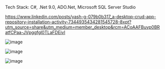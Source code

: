 Tech Stack: C#, .Net 9.0, ADO.Net, Microsoft SQL Server Studio

https://www.linkedin.com/posts/yash-g-079b0b317_a-desktop-crud-app-repository-installation-activity-7344935434281545728-8xpt?utm_source=share&utm_medium=member_desktop&rcm=ACoAAFBuvp0BRatfCPaa-JVpggfgl0TLaFDEivI

![image](https://github.com/user-attachments/assets/102b1a3d-b57e-488f-af38-d298a262b498)

![image](https://github.com/user-attachments/assets/b00f3662-4be4-49d3-91f4-682409f695f4)

![image](https://github.com/user-attachments/assets/a6e752cf-9988-4aa2-97ed-a464bbf23d17)
